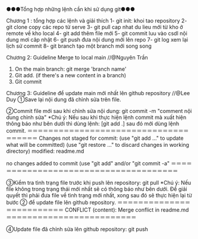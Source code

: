 ●●●Tổng hợp những lệnh cần khi sử dụng git●●●

Chương 1 : tổng hợp các lệnh và giải thích
1- git init: khoi tao repository
2- git clone copy các repo từ serve
3- git pull cap nhat du lieu mới từ kho ở remote về kho local
4- git add thêm file mới
5- git commit luu vào csdl nội dung mơi câp nhật
6- git push đưa nội dung mới lên repo
7- git log xem lại lịch sử commit
8- git branch tạo một branch mới song song

Chương 2: Guideline Merge to local main 
//@Nguyên Trần
1. On the main branch: git merge 'branch name'
2. Git add. (if there's a new content in a branch)
3. Git commit

Chương 3: Guideline để update main mới nhất lên github repository 
//@Lee Duy
①Save lại nội dung đã chỉnh sửa trên file.

②Commit file mới sau khi chỉnh sửa nội dung: git commit -m "comment nội dung chỉnh sửa"
*Chú ý: Nếu sau khi thực hiện lệnh commit mà xuất hiện thông báo như bên dưới thì dùng lệnh: [git add .] sau đó mới dùng lệnh commit.
＝＝＝＝＝＝＝＝＝＝＝＝＝＝＝＝＝＝＝＝＝＝＝＝＝＝＝＝＝＝＝＝＝＝＝＝＝
Changes not staged for commit:
  (use "git add <file>..." to update what will be committed)
  (use "git restore <file>..." to discard changes in working directory)
        modified:   readme.md

no changes added to commit (use "git add" and/or "git commit -a"
＝＝＝＝＝＝＝＝＝＝＝＝＝＝＝＝＝＝＝＝＝＝＝＝＝＝＝＝＝＝＝＝＝＝＝＝＝

③Kiểm tra tình trạng file trước khi push lên repository: git pull
*Chú ý: Nếu file không trong trạng thái mới nhất sẽ có thông báo như bên dưới. Để giải quyết thì phải đưa file về tình trạng mới nhất, xong sau đó sẽ thực hiện lại từ bước ② để update file lên github repository.
＝＝＝＝＝＝＝＝＝＝＝＝＝＝＝＝＝＝＝＝＝＝＝＝＝
CONFLICT (content): Merge conflict in readme.md
＝＝＝＝＝＝＝＝＝＝＝＝＝＝＝＝＝＝＝＝＝＝＝＝＝

④Update file đã chỉnh sửa lên github repository: git push